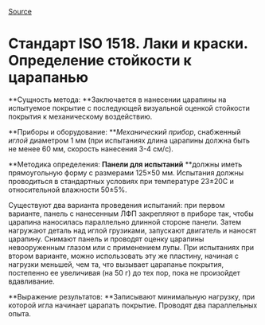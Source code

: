 
[Source](http://vseokraskah.net/standart-iso-1518 "Permalink to Стандарт ISO 1518. Лаки и краски. Определение стойкости к царапанью")

# Стандарт ISO 1518. Лаки и краски. Определение стойкости к царапанью

**Сущность метода: **Заключается в нанесении царапины на испытуемое покрытие с последующей визуальной оценкой стойкости покрытия к механическому воздействию.

**Приборы и оборудование: **_Механический прибор_, снабженный _иглой_ диаметром 1 мм (при испытаниях длина царапины должна быть не менее 60 мм, скорость нанесения 3-4 см/с).

**Методика определения: **Панели для испытаний** **должны иметь прямоугольную форму с размерами 125×50 мм. Испытания должны проводиться в стандартных условиях при температуре 23±20С и относительной влажности 50±5%.

Существуют два варианта проведения испытаний: при первом варианте, панель с нанесенным ЛФП закрепляют в приборе так, чтобы царапина наносилась параллельно длинной стороне панели. Затем нагружают деталь над иглой грузиками, запускают двигатель и наносят царапину. Снимают панель и проводят оценку царапины невооруженным глазом или с применением лупы. При испытаниях при втором варианте, можно использовать эту же пластину, начиная с нагрузки меньшей, чем та, что вызывает царапанье покрытия, постепенно ее увеличивая (на 50 г) до тех пор, пока не произойдет вдавливание.

**Выражение результатов: **Записывают минимальную нагрузку, при которой игла начинает царапать покрытие. Проводят два параллельных опыта.

  